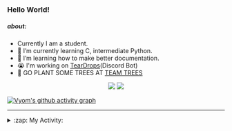 ### Hello World!

##### about:
- Currently I am a student.
- 🌱 I’m currently learning C, intermediate Python.
- 🌱 I’m learning how to make better documentation.
- 😭 I'm working on [TearDrops](https://github.com/Vyvy-vi/TearDrops)(Discord Bot)
- 🌱 GO PLANT SOME TREES AT [TEAM TREES](https://teamtrees.org/)

<p align="center">
  <a href="https://twitter.com/Vyvy_viM"><img target="_blank" src="https://img.shields.io/badge/twitter%20@Vyvy_viM-0D95E8?style=for-the-badge&logo=twitter&logoColor=white"/></a> 
  <a href="https://vyvy-vi.github.io/portfolio"><img target="_blank" src="https://img.shields.io/badge/-I%27m_craving_for_open_source-green?style=for-the-badge&logo=github&logoColor=black"/></a> 
</p>

[![Vyom's github activity graph](https://activity-graph.herokuapp.com/graph?username=Vyvy-vi)](https://github.com/ashutosh00710/github-readme-activity-graph)

---
<details>
  <summary>:zap: My Activity:</summary>
  
<!--START_SECTION:waka-->
**I'm a Night 🦉** 

```text
🌞 Morning    38 commits     █░░░░░░░░░░░░░░░░░░░░░░░░   5.52% 
🌆 Daytime    211 commits    ███████░░░░░░░░░░░░░░░░░░   30.67% 
🌃 Evening    260 commits    █████████░░░░░░░░░░░░░░░░   37.79% 
🌙 Night      179 commits    ██████░░░░░░░░░░░░░░░░░░░   26.02%

```
📅 **I'm Most Productive on Thursday** 

```text
Monday       97 commits     ███░░░░░░░░░░░░░░░░░░░░░░   14.1% 
Tuesday      88 commits     ███░░░░░░░░░░░░░░░░░░░░░░   12.79% 
Wednesday    128 commits    ████░░░░░░░░░░░░░░░░░░░░░   18.6% 
Thursday     145 commits    █████░░░░░░░░░░░░░░░░░░░░   21.08% 
Friday       40 commits     █░░░░░░░░░░░░░░░░░░░░░░░░   5.81% 
Saturday     82 commits     ███░░░░░░░░░░░░░░░░░░░░░░   11.92% 
Sunday       108 commits    ████░░░░░░░░░░░░░░░░░░░░░   15.7%

```


📊 **This Week I Spent My Time On** 

```text
🔥 Editors: 
Vim                      3 hrs 48 mins       █████████████████████████   100.0%

🐱‍💻 Projects: 
TheGame                  1 hr 38 mins        ██████████░░░░░░░░░░░░░░░   43.15% 
notion-api               1 hr 18 mins        ████████░░░░░░░░░░░░░░░░░   34.16% 
TEC-Discord-Automation   43 mins             ████░░░░░░░░░░░░░░░░░░░░░   18.96% 
TearDrops                7 mins              ░░░░░░░░░░░░░░░░░░░░░░░░░   3.16% 
TEC-Discord-Oauth2       0 secs              ░░░░░░░░░░░░░░░░░░░░░░░░░   0.33%

```


 Last Updated on 15/06/2021
<!--END_SECTION:waka-->
</details>
